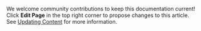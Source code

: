 &NewLine;

We welcome community contributions to keep this documentation current!
Click **Edit Page** in the top right corner to propose changes to this article.
See [Updating Content](https://www.truenas.com/docs/contributing/documentation/contentupdate/) for more information.